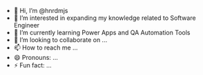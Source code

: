 - 👋 Hi, I’m @hnrdmjs
- 👀 I’m interested in expanding my knowledge related to Software Engineer
- 🌱 I’m currently learning Power Apps and QA Automation Tools
- 💞️ I’m looking to collaborate on ...
- 📫 How to reach me ...
- 😄 Pronouns: ...
- ⚡ Fun fact: ...

<!---
hnrdmjs/hnrdmjs is a ✨ special ✨ repository because its `README.md` (this file) appears on your GitHub profile.
You can click the Preview link to take a look at your changes.
--->
